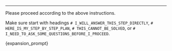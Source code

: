 ---
Please proceed according to the above instructions.

Make sure start with headings `# I_WILL_ANSWER_THIS_STEP_DIRECTLY`, `# HERE_IS_MY_STEP_BY_STEP_PLAN`, 
`# THIS_CANNOT_BE_SOLVED`, or `# I_NEED_TO_ASK_SOME_QUESTIONS_BEFORE_I_PROCEED`.

{expansion_prompt}